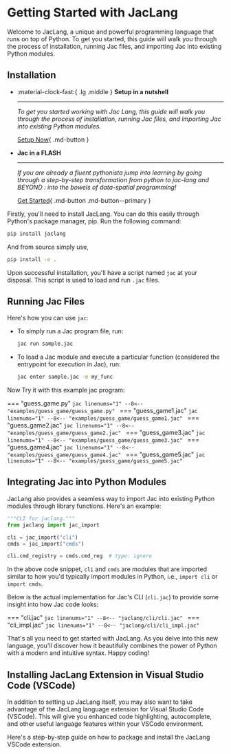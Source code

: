 # Getting Started with JacLang

Welcome to JacLang, a unique and powerful programming language that runs on top of Python. To get you started, this guide will walk you through the process of installation, running Jac files, and importing Jac into existing Python modules.

## Installation

<div class="grid cards" markdown>

-   :material-clock-fast:{ .lg .middle } __Setup in a nutshell__

    ---

    *To get you started working with Jac Lang, this guide will walk you through the process of installation, running Jac files, and importing Jac into existing Python modules.*

    <!-- [:octicons-arrow-right-24: Getting started](#) -->

    [Setup Now](#){ .md-button }

-   __Jac in a FLASH__

    ---

    *If you are already a fluent pythonista jump into learning by going through a step-by-step transformation from python to jac-lang and BEYOND : into the bowels of data-spatial programming!*

    [Get Started](#){ .md-button .md-button--primary }

</div>

Firstly, you'll need to install JacLang. You can do this easily through Python's package manager, pip. Run the following command:

```bash
pip install jaclang
```

And from source simply use,

```bash
pip install -e .
```

Upon successful installation, you'll have a script named `jac` at your disposal. This script is used to load and run `.jac` files.

## Running Jac Files

Here's how you can use `jac`:

- To simply run a Jac program file, run:
    ```bash
    jac run sample.jac
    ```

- To load a Jac module and execute a particular function (considered the entrypoint for execution in Jac), run:
    ```bash
    jac enter sample.jac -e my_func
    ```

Now Try it with this example jac program:

=== "guess_game.py"
    ```jac linenums="1"
    --8<-- "examples/guess_game/guess_game.py"
    ```
=== "guess_game1.jac"
    ```jac linenums="1"
    --8<-- "examples/guess_game/guess_game1.jac"
    ```
=== "guess_game2.jac"
    ```jac linenums="1"
    --8<-- "examples/guess_game/guess_game2.jac"
    ```
=== "guess_game3.jac"
    ```jac linenums="1"
    --8<-- "examples/guess_game/guess_game3.jac"
    ```
=== "guess_game4.jac"
    ```jac linenums="1"
    --8<-- "examples/guess_game/guess_game4.jac"
    ```
=== "guess_game5.jac"
    ```jac linenums="1"
    --8<-- "examples/guess_game/guess_game5.jac"
    ```

## Integrating Jac into Python Modules

JacLang also provides a seamless way to import Jac into existing Python modules through library functions. Here's an example:

```python
"""CLI for jaclang."""
from jaclang import jac_import

cli = jac_import("cli")
cmds = jac_import("cmds")

cli.cmd_registry = cmds.cmd_reg  # type: ignore
```

In the above code snippet, `cli` and `cmds` are modules that are imported similar to how you'd typically import modules in Python, i.e., `import cli` or `import cmds`.

Below is the actual implementation for Jac's CLI (`cli.jac`) to provide some insight into how Jac code looks:

=== "cli.jac"
    ```jac linenums="1"
    --8<-- "jaclang/cli/cli.jac"
    ```
=== "cli_impl.jac"
    ```jac linenums="1"
    --8<-- "jaclang/cli/cli_impl.jac"
    ```

That's all you need to get started with JacLang. As you delve into this new language, you'll discover how it beautifully combines the power of Python with a modern and intuitive syntax. Happy coding!

## Installing JacLang Extension in Visual Studio Code (VSCode)

In addition to setting up JacLang itself, you may also want to take advantage of the JacLang language extension for Visual Studio Code (VSCode). This will give you enhanced code highlighting, autocomplete, and other useful language features within your VSCode environment.

Here's a step-by-step guide on how to package and install the JacLang VSCode extension.